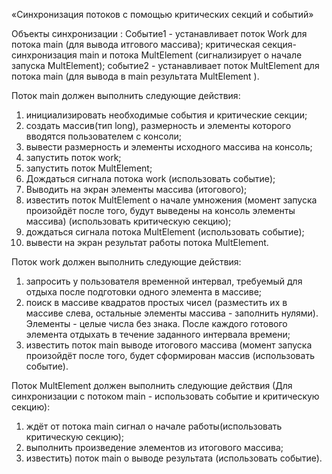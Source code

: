 «Синхронизация потоков с помощью критических секций и событий»

Объекты синхронизации :
Событие1 - устанавливает поток Work для потока main (для вывода итгового массива);
критическая секция- синхронизация main и потока MultElement (сигнализирует о начале запуска
MultElement);
событие2 - устанавливает поток MultElement для потока main (для вывода в main результата MultElement ).

Поток main должен выполнить следующие действия:
1. инициализировать необходимые события и критические секции;
2. создать массив(тип long), размерность и элементы которого вводятся пользователем с консоли;
3. вывести размерность и элементы исходного массива на консоль;
4. запустить поток work;
5. запустить поток MultElement;
6. Дождаться сигнала потока work (использовать событие);
7. Выводить на экран элементы массива (итогового);
8. известить поток MultElement о начале умножения (момент запуска произойдёт после того, будут выведены
на консоль элементы массива) (использовать критическую секцию);
9. дождаться сигнала потока MultElement (использовать событие);
10. вывести на экран результат работы потока MultElement.

Поток work должен выполнить следующие действия:
1. запросить у пользователя временной интервал, требуемый для отдыха после подготовки одного элемента в
массиве;
2. поиск в массиве квадратов простых чисел (разместить их в массиве слева, остальные элементы массива -
заполнить нулями). Элементы - целые числа без знака. После каждого готового элемента отдыхать в
течение заданного интервала времени;
3. известить поток main выводе итогового массива (момент запуска произойдёт после того, будет
сформирован массив (использовать событие).

Поток MultElement должен выполнить следующие действия (Для синхронизации с потоком main - использовать
событие и критическую секцию):
1. ждёт от потока main сигнал о начале работы(использовать критическую секцию);
2. выполнить произведение элементов из итогового массива;
3. известить) поток main о выводе результата (использовать событие).

